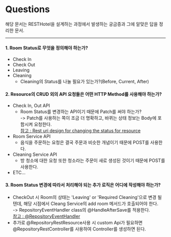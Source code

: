 # Questions
해당 문서는 RESTHotel을 설계하는 과정에서 발생하는 궁금증과 그에 알맞은 답을 정리한 문서.

---
#### 1. Room Status로 무엇을 정의해야 하는가?
* Check In
* Check Out
* Leaving
* Cleaning
    * Cleaning의 Status를 나눌 필요가 있는가?(Before, Current, After)
  

#### 2. Resource의 CRUD 외의 API 요청들은 어떤 HTTP Method를 사용해야 하는가?
* Check In, Out API
  * Room Status를 변경하는 API이기 때문에 Patch를 써야 하는가?  
    -> Patch를 사용하는 쪽이 조금 더 명확하고, 바뀌는 상태 정보는 Body에 포함시켜 요청한다.  
    [참고 : Rest uri design for changing the status for resource](https://stackoverflow.com/questions/18233632/rest-uri-design-for-changing-the-status-for-resource)
* Room Service API
  * 음식을 주문하는 요청은 결국 주문과 비슷한 개념이기 때문에 POST를 사용한다.
* Cleaning Service API
  * 방 청소에 대한 요청 또한 청소라는 주문이 새로 생성된 것이기 때문에 POST를 사용한다.
* ETC...

#### 3. Room Status 변경에 따라서 처리해야 되는 추가 로직은 어디에 작성해야 하는가?
* CheckOut 시 Room의 상태는 'Leaving' or 'Required Cleaning'으로 변경 될 텐데, 해당 시점에서 Cleang Service의 add room 메서드가 호출되어야 한다.  
-> RepositoryEventHandler class의 @HandleAfterSave를 적용한다.  
[참고 : @RepositoryEventHandler](https://www.baeldung.com/spring-data-rest-events)
* 추가로 @RepositoryRestResource사용 시 custom Api가 필요하면 @RepositoryRestController를 사용하여 Controller를 생성하면 된다.
